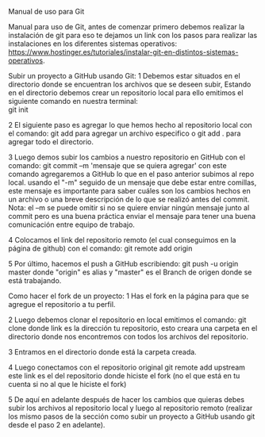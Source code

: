 Manual de uso para Git
 
Manual para uso de Git, antes de comenzar primero debemos realizar la instalación de git para eso te dejamos un link con los pasos para realizar las instalaciones en los diferentes sistemas operativos: https://www.hostinger.es/tutoriales/instalar-git-en-distintos-sistemas-operativos. 
 
Subir un proyecto a GitHub usando Git: 
1 Debemos estar situados en el directorio donde se encuentran los archivos que se deseen subir, Estando en el directorio debemos crear un repositorio local para ello emitimos el siguiente comando en nuestra terminal:  
git init 
 
2 El siguiente paso es agregar lo que hemos hecho al repositorio local con el comando: git add <nombre del archivo.extension> para agregar un archivo especifico o git add . para agregar todo el directorio. 
 
3 Luego demos subir los cambios a nuestro repositorio en GitHub con el comando: git commit –m 'mensaje que se quiera agregar' con este comando agregaremos a GitHub lo que en el paso anterior subimos al repo local. usando el "-m" seguido de un mensaje que debe estar entre comillas, este mensaje es importante para saber cuáles son los cambios hechos en un archivo o una breve descripción de lo que se realizó antes del commit. 
Nota: el –m se puede omitir si no se quiere enviar ningún mensaje junto al commit pero es una buena práctica enviar el mensaje para tener una buena comunicación entre equipo de trabajo. 
 
4 Colocamos el link del repositorio remoto (el cual conseguimos en la página de github) con el comando: git remote add origin <link> 
 
5 Por último, hacemos el push a GitHub escribiendo: git push -u origin master donde "origin" es alias y "master" es el Branch de origen donde se está trabajando. 
 
Como hacer el fork de un proyecto:
1 Has el fork en la página para que se agregue el repositorio a tu perfil. 
 
2 Luego debemos clonar el repositorio en local emitimos el comando: git clone <link> donde link es la dirección tu repositorio, esto creara una carpeta en el directorio donde nos encontremos con todos los archivos del repositorio. 
 
3 Entramos en el directorio donde está la carpeta creada. 
 
4 Luego conectamos con el repositorio original git remote add upstream <link> este link es el del repositorio donde hiciste el fork (no el que está en tu cuenta si no al que le hiciste el fork) 
 
5 De aquí en adelante después de hacer los cambios que quieras debes subir los archivos al repositorio local y luego al repositorio remoto (realizar los mismo pasos de la sección como subir un proyecto a GitHub usando git desde el paso 2 en adelante).
